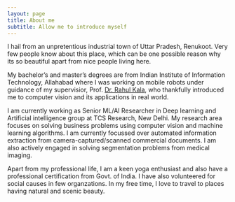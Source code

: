 ```yaml
---
layout: page
title: About me
subtitle: Allow me to introduce myself
---
```


I hail from an unpretentious industrial town of Uttar Pradesh, Renukoot. Very few people know about this place, which can be one possible reason why its so beautiful apart from nice people living here.

My bachelor’s and master’s degrees are from Indian Institute of Information Technology, Allahabad where I was working on mobile robots under guidance of my supervisior, Prof. [Dr. Rahul Kala](http://rkala.in/), who thankfully introduced me to computer vision and its applications in real world.

I am currently working as Senior ML/AI Researcher in Deep learning and Artificial intelligence group at TCS Research, New Delhi. My research area focuses on solving business problems using computer vision and machine learning algorithms. I am currently focussed over automated information extraction from camera-captured/scanned commercial documents. I am also actively engaged in solving segmentation problems from medical imaging.

Apart from my professional life, I am a keen yoga enthusiast and also have a professional certification from Govt. of India. I have also volunteered for social causes in few organzations. In my free time, I love to travel to places having natural and scenic beauty.
